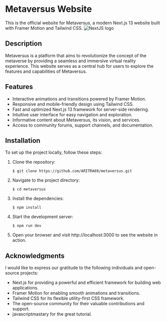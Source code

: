 # Metaversus Website

This is the official website for Metaversus, a modern Next.js 13 website built with Framer Motion and Tailwind CSS.
![NextJS logo](https://upload.wikimedia.org/wikipedia/commons/thumb/8/8e/Nextjs-logo.svg/88px-Nextjs-logo.svg.png "NextJS Logo")


## Description

Metaversus is a platform that aims to revolutionize the concept of the metaverse by providing a seamless and immersive virtual reality experience. This website serves as a central hub for users to explore the features and capabilities of Metaversus.

## Features

- Interactive animations and transitions powered by Framer Motion.
- Responsive and mobile-friendly design using Tailwind CSS.
- Fast and optimized Next.js 13 framework for server-side rendering.
- Intuitive user interface for easy navigation and exploration.
- Informative content about Metaversus, its vision, and services.
- Access to community forums, support channels, and documentation.

## Installation

To set up the project locally, follow these steps:

1. Clone the repository:
   ```shell
   $ git clone https://github.com/ARITRA69/metaversus.git
   ```
   
2. Navigate to the project directory:
    ```shell
   $ cd metaversus
   ```

3. Install the dependencies:
    ```shell
    $ npm install
    ```
    
4. Start the development server:
    ```shell
    $ npm run dev
    ```

5. Open your browser and visit http://localhost:3000 to see the website in action.

## Acknowledgments
  I would like to express our gratitude to the following individuals and open-source projects:

- Next.js for providing a powerful and efficient framework for building web applications.
- Framer Motion for enabling smooth animations and transitions.
- Tailwind CSS for its flexible utility-first CSS framework.
- The open-source community for their valuable contributions and support.
- javascriptmastary for the great tutorial.
